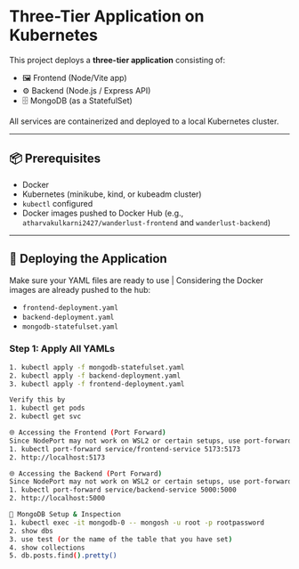 # Three-Tier Application on Kubernetes

This project deploys a **three-tier application** consisting of:

- 🖼️ Frontend (Node/Vite app)
- ⚙️ Backend (Node.js / Express API)
- 🗄️ MongoDB (as a StatefulSet)

All services are containerized and deployed to a local Kubernetes cluster.

---

## 📦 Prerequisites

- Docker
- Kubernetes (minikube, kind, or kubeadm cluster)
- `kubectl` configured
- Docker images pushed to Docker Hub (e.g., `atharvakulkarni2427/wanderlust-frontend` and `wanderlust-backend`)

---

## 🚀 Deploying the Application

Make sure your YAML files are ready to use | Considering the Docker images are already pushed to the hub:

- `frontend-deployment.yaml`
- `backend-deployment.yaml`
- `mongodb-statefulset.yaml`

### Step 1: Apply All YAMLs

```bash
1. kubectl apply -f mongodb-statefulset.yaml
2. kubectl apply -f backend-deployment.yaml
3. kubectl apply -f frontend-deployment.yaml

Verify this by 
1. kubectl get pods
2. kubectl get svc

🌐 Accessing the Frontend (Port Forward)
Since NodePort may not work on WSL2 or certain setups, use port-forwarding instead:
1. kubectl port-forward service/frontend-service 5173:5173
2. http://localhost:5173

🌐 Accessing the Backend (Port Forward)
Since NodePort may not work on WSL2 or certain setups, use port-forwarding instead:
1. kubectl port-forward service/backend-service 5000:5000
2. http://localhost:5000

💾 MongoDB Setup & Inspection
1. kubectl exec -it mongodb-0 -- mongosh -u root -p rootpassword
2. show dbs
3. use test (or the name of the table that you have set)
4. show collections
5. db.posts.find().pretty()
